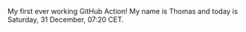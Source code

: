 My first ever working GitHub Action!
My name is Thomas and today is Saturday, 31 December, 07:20 CET. 
